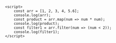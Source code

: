     <script>
        const arr = [1, 2, 3, 4, 5.6];
        console.log(arr);
        const product = arr.map(num => num * num);
        console.log(product);
        const filter1 = arr.filter(num => (num < 2));
        console.log(filter1);
    </script>
